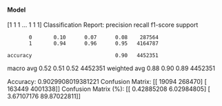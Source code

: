 #### Model
[1 1 1 ... 1 1 1]
Classification Report:
              precision    recall  f1-score   support

           0       0.10      0.07      0.08    287564
           1       0.94      0.96      0.95   4164787

    accuracy                           0.90   4452351
   macro avg       0.52      0.51      0.52   4452351
weighted avg       0.88      0.90      0.89   4452351

Accuracy: 0.9029908019381221
Confusion Matrix:
[[  19094  268470]
 [ 163449 4001338]]
Confusion Matrix (%):
[[ 0.42885208  6.02984805]
 [ 3.67107176 89.87022811]]
